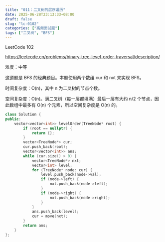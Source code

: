 ```yaml
---
title: "011：二叉树的层序遍历"
date: 2025-06-28T23:13:33+08:00
draft: false
slug: "lc-0102"
categories: ["高频面试题"]
tags: ["二叉树", "BFS"]
---
```


LeetCode 102

https://leetcode.cn/problems/binary-tree-level-order-traversal/description/

难度：中等

这道题是 BFS 的经典题目。本题使用两个数组 cur 和 nxt 来实现 BFS。

时间复杂度：O(n)，其中 n 为二叉树的节点个数。

空间复杂度：O(n)。满二叉树（每一层都填满）最后一层有大约 n/2 个节点，因此数组中最多有 O(n) 个元素，所以空间复杂度是 O(n) 的。

<!--more-->

```cpp
class Solution {
public:
    vector<vector<int>> levelOrder(TreeNode* root) {
        if (root == nullptr) {
            return {};
        }
        vector<TreeNode*> cur;
        cur.push_back(root);
        vector<vector<int>> ans;
        while (cur.size() > 0) {
            vector<TreeNode*> nxt;
            vector<int> level;
            for (TreeNode* node: cur) {
                level.push_back(node->val);
                if (node->left) {
                    nxt.push_back(node->left);
                }
                if (node->right) {
                    nxt.push_back(node->right);
                }
            }
            ans.push_back(level);
            cur = move(nxt);
        }
        return ans;
    }
};
```
